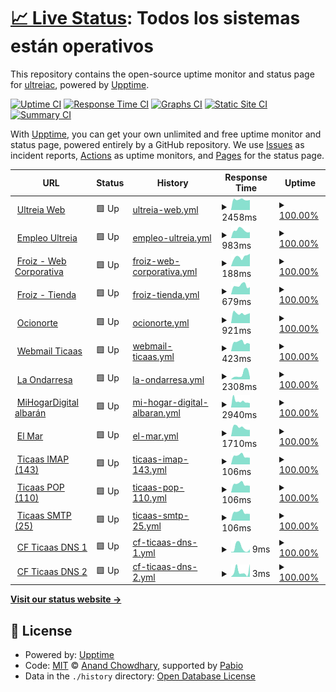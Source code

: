 # [📈 Live Status](https://ultreiac.github.io/monitor): <!--live status--> **Todos los sistemas están operativos**

This repository contains the open-source uptime monitor and status page for [ultreiac](https://ultreiac.github.io/monitor), powered by [Upptime](https://github.com/upptime/upptime).

[![Uptime CI](https://github.com/ultreiac/monitor/workflows/Uptime%20CI/badge.svg)](https://github.com/ultreiac/monitor/actions?query=workflow%3A%22Uptime+CI%22)
[![Response Time CI](https://github.com/ultreiac/monitor/workflows/Response%20Time%20CI/badge.svg)](https://github.com/ultreiac/monitor/actions?query=workflow%3A%22Response+Time+CI%22)
[![Graphs CI](https://github.com/ultreiac/monitor/workflows/Graphs%20CI/badge.svg)](https://github.com/ultreiac/monitor/actions?query=workflow%3A%22Graphs+CI%22)
[![Static Site CI](https://github.com/ultreiac/monitor/workflows/Static%20Site%20CI/badge.svg)](https://github.com/ultreiac/monitor/actions?query=workflow%3A%22Static+Site+CI%22)
[![Summary CI](https://github.com/ultreiac/monitor/workflows/Summary%20CI/badge.svg)](https://github.com/ultreiac/monitor/actions?query=workflow%3A%22Summary+CI%22)

With [Upptime](https://upptime.js.org), you can get your own unlimited and free uptime monitor and status page, powered entirely by a GitHub repository. We use [Issues](https://github.com/ultreiac/monitor/issues) as incident reports, [Actions](https://github.com/ultreiac/monitor/actions) as uptime monitors, and [Pages](https://ultreiac.github.io/monitor) for the status page.

<!--start: status pages-->
<!-- This summary is generated by Upptime (https://github.com/upptime/upptime) -->
<!-- Do not edit this manually, your changes will be overwritten -->
<!-- prettier-ignore -->
| URL | Status | History | Response Time | Uptime |
| --- | ------ | ------- | ------------- | ------ |
| <img alt="" src="https://icons.duckduckgo.com/ip3/ultreia.es.ico" height="13"> [Ultreia Web](https://ultreia.es) | 🟩 Up | [ultreia-web.yml](https://github.com/ultreiac/monitor/commits/HEAD/history/ultreia-web.yml) | <details><summary><img alt="Response time graph" src="./graphs/ultreia-web/response-time-week.png" height="20"> 2458ms</summary><br><a href="https://ultreiac.github.io/monitor/history/ultreia-web"><img alt="Response time 2915" src="https://img.shields.io/endpoint?url=https%3A%2F%2Fraw.githubusercontent.com%2Fultreiac%2Fmonitor%2FHEAD%2Fapi%2Fultreia-web%2Fresponse-time.json"></a><br><a href="https://ultreiac.github.io/monitor/history/ultreia-web"><img alt="24-hour response time 2365" src="https://img.shields.io/endpoint?url=https%3A%2F%2Fraw.githubusercontent.com%2Fultreiac%2Fmonitor%2FHEAD%2Fapi%2Fultreia-web%2Fresponse-time-day.json"></a><br><a href="https://ultreiac.github.io/monitor/history/ultreia-web"><img alt="7-day response time 2458" src="https://img.shields.io/endpoint?url=https%3A%2F%2Fraw.githubusercontent.com%2Fultreiac%2Fmonitor%2FHEAD%2Fapi%2Fultreia-web%2Fresponse-time-week.json"></a><br><a href="https://ultreiac.github.io/monitor/history/ultreia-web"><img alt="30-day response time 2503" src="https://img.shields.io/endpoint?url=https%3A%2F%2Fraw.githubusercontent.com%2Fultreiac%2Fmonitor%2FHEAD%2Fapi%2Fultreia-web%2Fresponse-time-month.json"></a><br><a href="https://ultreiac.github.io/monitor/history/ultreia-web"><img alt="1-year response time 2915" src="https://img.shields.io/endpoint?url=https%3A%2F%2Fraw.githubusercontent.com%2Fultreiac%2Fmonitor%2FHEAD%2Fapi%2Fultreia-web%2Fresponse-time-year.json"></a></details> | <details><summary><a href="https://ultreiac.github.io/monitor/history/ultreia-web">100.00%</a></summary><a href="https://ultreiac.github.io/monitor/history/ultreia-web"><img alt="All-time uptime 83.00%" src="https://img.shields.io/endpoint?url=https%3A%2F%2Fraw.githubusercontent.com%2Fultreiac%2Fmonitor%2FHEAD%2Fapi%2Fultreia-web%2Fuptime.json"></a><br><a href="https://ultreiac.github.io/monitor/history/ultreia-web"><img alt="24-hour uptime 100.00%" src="https://img.shields.io/endpoint?url=https%3A%2F%2Fraw.githubusercontent.com%2Fultreiac%2Fmonitor%2FHEAD%2Fapi%2Fultreia-web%2Fuptime-day.json"></a><br><a href="https://ultreiac.github.io/monitor/history/ultreia-web"><img alt="7-day uptime 100.00%" src="https://img.shields.io/endpoint?url=https%3A%2F%2Fraw.githubusercontent.com%2Fultreiac%2Fmonitor%2FHEAD%2Fapi%2Fultreia-web%2Fuptime-week.json"></a><br><a href="https://ultreiac.github.io/monitor/history/ultreia-web"><img alt="30-day uptime 100.00%" src="https://img.shields.io/endpoint?url=https%3A%2F%2Fraw.githubusercontent.com%2Fultreiac%2Fmonitor%2FHEAD%2Fapi%2Fultreia-web%2Fuptime-month.json"></a><br><a href="https://ultreiac.github.io/monitor/history/ultreia-web"><img alt="1-year uptime 83.00%" src="https://img.shields.io/endpoint?url=https%3A%2F%2Fraw.githubusercontent.com%2Fultreiac%2Fmonitor%2FHEAD%2Fapi%2Fultreia-web%2Fuptime-year.json"></a></details>
| <img alt="" src="https://icons.duckduckgo.com/ip3/empleo.ultreia.es.ico" height="13"> [Empleo Ultreia](https://empleo.ultreia.es/) | 🟩 Up | [empleo-ultreia.yml](https://github.com/ultreiac/monitor/commits/HEAD/history/empleo-ultreia.yml) | <details><summary><img alt="Response time graph" src="./graphs/empleo-ultreia/response-time-week.png" height="20"> 983ms</summary><br><a href="https://ultreiac.github.io/monitor/history/empleo-ultreia"><img alt="Response time 1067" src="https://img.shields.io/endpoint?url=https%3A%2F%2Fraw.githubusercontent.com%2Fultreiac%2Fmonitor%2FHEAD%2Fapi%2Fempleo-ultreia%2Fresponse-time.json"></a><br><a href="https://ultreiac.github.io/monitor/history/empleo-ultreia"><img alt="24-hour response time 740" src="https://img.shields.io/endpoint?url=https%3A%2F%2Fraw.githubusercontent.com%2Fultreiac%2Fmonitor%2FHEAD%2Fapi%2Fempleo-ultreia%2Fresponse-time-day.json"></a><br><a href="https://ultreiac.github.io/monitor/history/empleo-ultreia"><img alt="7-day response time 983" src="https://img.shields.io/endpoint?url=https%3A%2F%2Fraw.githubusercontent.com%2Fultreiac%2Fmonitor%2FHEAD%2Fapi%2Fempleo-ultreia%2Fresponse-time-week.json"></a><br><a href="https://ultreiac.github.io/monitor/history/empleo-ultreia"><img alt="30-day response time 1136" src="https://img.shields.io/endpoint?url=https%3A%2F%2Fraw.githubusercontent.com%2Fultreiac%2Fmonitor%2FHEAD%2Fapi%2Fempleo-ultreia%2Fresponse-time-month.json"></a><br><a href="https://ultreiac.github.io/monitor/history/empleo-ultreia"><img alt="1-year response time 1067" src="https://img.shields.io/endpoint?url=https%3A%2F%2Fraw.githubusercontent.com%2Fultreiac%2Fmonitor%2FHEAD%2Fapi%2Fempleo-ultreia%2Fresponse-time-year.json"></a></details> | <details><summary><a href="https://ultreiac.github.io/monitor/history/empleo-ultreia">100.00%</a></summary><a href="https://ultreiac.github.io/monitor/history/empleo-ultreia"><img alt="All-time uptime 100.00%" src="https://img.shields.io/endpoint?url=https%3A%2F%2Fraw.githubusercontent.com%2Fultreiac%2Fmonitor%2FHEAD%2Fapi%2Fempleo-ultreia%2Fuptime.json"></a><br><a href="https://ultreiac.github.io/monitor/history/empleo-ultreia"><img alt="24-hour uptime 100.00%" src="https://img.shields.io/endpoint?url=https%3A%2F%2Fraw.githubusercontent.com%2Fultreiac%2Fmonitor%2FHEAD%2Fapi%2Fempleo-ultreia%2Fuptime-day.json"></a><br><a href="https://ultreiac.github.io/monitor/history/empleo-ultreia"><img alt="7-day uptime 100.00%" src="https://img.shields.io/endpoint?url=https%3A%2F%2Fraw.githubusercontent.com%2Fultreiac%2Fmonitor%2FHEAD%2Fapi%2Fempleo-ultreia%2Fuptime-week.json"></a><br><a href="https://ultreiac.github.io/monitor/history/empleo-ultreia"><img alt="30-day uptime 100.00%" src="https://img.shields.io/endpoint?url=https%3A%2F%2Fraw.githubusercontent.com%2Fultreiac%2Fmonitor%2FHEAD%2Fapi%2Fempleo-ultreia%2Fuptime-month.json"></a><br><a href="https://ultreiac.github.io/monitor/history/empleo-ultreia"><img alt="1-year uptime 100.00%" src="https://img.shields.io/endpoint?url=https%3A%2F%2Fraw.githubusercontent.com%2Fultreiac%2Fmonitor%2FHEAD%2Fapi%2Fempleo-ultreia%2Fuptime-year.json"></a></details>
| <img alt="" src="https://icons.duckduckgo.com/ip3/froiz.es.ico" height="13"> [Froiz - Web Corporativa](https://froiz.es) | 🟩 Up | [froiz-web-corporativa.yml](https://github.com/ultreiac/monitor/commits/HEAD/history/froiz-web-corporativa.yml) | <details><summary><img alt="Response time graph" src="./graphs/froiz-web-corporativa/response-time-week.png" height="20"> 188ms</summary><br><a href="https://ultreiac.github.io/monitor/history/froiz-web-corporativa"><img alt="Response time 239" src="https://img.shields.io/endpoint?url=https%3A%2F%2Fraw.githubusercontent.com%2Fultreiac%2Fmonitor%2FHEAD%2Fapi%2Ffroiz-web-corporativa%2Fresponse-time.json"></a><br><a href="https://ultreiac.github.io/monitor/history/froiz-web-corporativa"><img alt="24-hour response time 247" src="https://img.shields.io/endpoint?url=https%3A%2F%2Fraw.githubusercontent.com%2Fultreiac%2Fmonitor%2FHEAD%2Fapi%2Ffroiz-web-corporativa%2Fresponse-time-day.json"></a><br><a href="https://ultreiac.github.io/monitor/history/froiz-web-corporativa"><img alt="7-day response time 188" src="https://img.shields.io/endpoint?url=https%3A%2F%2Fraw.githubusercontent.com%2Fultreiac%2Fmonitor%2FHEAD%2Fapi%2Ffroiz-web-corporativa%2Fresponse-time-week.json"></a><br><a href="https://ultreiac.github.io/monitor/history/froiz-web-corporativa"><img alt="30-day response time 323" src="https://img.shields.io/endpoint?url=https%3A%2F%2Fraw.githubusercontent.com%2Fultreiac%2Fmonitor%2FHEAD%2Fapi%2Ffroiz-web-corporativa%2Fresponse-time-month.json"></a><br><a href="https://ultreiac.github.io/monitor/history/froiz-web-corporativa"><img alt="1-year response time 239" src="https://img.shields.io/endpoint?url=https%3A%2F%2Fraw.githubusercontent.com%2Fultreiac%2Fmonitor%2FHEAD%2Fapi%2Ffroiz-web-corporativa%2Fresponse-time-year.json"></a></details> | <details><summary><a href="https://ultreiac.github.io/monitor/history/froiz-web-corporativa">100.00%</a></summary><a href="https://ultreiac.github.io/monitor/history/froiz-web-corporativa"><img alt="All-time uptime 99.99%" src="https://img.shields.io/endpoint?url=https%3A%2F%2Fraw.githubusercontent.com%2Fultreiac%2Fmonitor%2FHEAD%2Fapi%2Ffroiz-web-corporativa%2Fuptime.json"></a><br><a href="https://ultreiac.github.io/monitor/history/froiz-web-corporativa"><img alt="24-hour uptime 100.00%" src="https://img.shields.io/endpoint?url=https%3A%2F%2Fraw.githubusercontent.com%2Fultreiac%2Fmonitor%2FHEAD%2Fapi%2Ffroiz-web-corporativa%2Fuptime-day.json"></a><br><a href="https://ultreiac.github.io/monitor/history/froiz-web-corporativa"><img alt="7-day uptime 100.00%" src="https://img.shields.io/endpoint?url=https%3A%2F%2Fraw.githubusercontent.com%2Fultreiac%2Fmonitor%2FHEAD%2Fapi%2Ffroiz-web-corporativa%2Fuptime-week.json"></a><br><a href="https://ultreiac.github.io/monitor/history/froiz-web-corporativa"><img alt="30-day uptime 99.93%" src="https://img.shields.io/endpoint?url=https%3A%2F%2Fraw.githubusercontent.com%2Fultreiac%2Fmonitor%2FHEAD%2Fapi%2Ffroiz-web-corporativa%2Fuptime-month.json"></a><br><a href="https://ultreiac.github.io/monitor/history/froiz-web-corporativa"><img alt="1-year uptime 99.99%" src="https://img.shields.io/endpoint?url=https%3A%2F%2Fraw.githubusercontent.com%2Fultreiac%2Fmonitor%2FHEAD%2Fapi%2Ffroiz-web-corporativa%2Fuptime-year.json"></a></details>
| <img alt="" src="https://icons.duckduckgo.com/ip3/www.froiz.com.ico" height="13"> [Froiz - Tienda](https://www.froiz.com/shop/) | 🟩 Up | [froiz-tienda.yml](https://github.com/ultreiac/monitor/commits/HEAD/history/froiz-tienda.yml) | <details><summary><img alt="Response time graph" src="./graphs/froiz-tienda/response-time-week.png" height="20"> 679ms</summary><br><a href="https://ultreiac.github.io/monitor/history/froiz-tienda"><img alt="Response time 1068" src="https://img.shields.io/endpoint?url=https%3A%2F%2Fraw.githubusercontent.com%2Fultreiac%2Fmonitor%2FHEAD%2Fapi%2Ffroiz-tienda%2Fresponse-time.json"></a><br><a href="https://ultreiac.github.io/monitor/history/froiz-tienda"><img alt="24-hour response time 566" src="https://img.shields.io/endpoint?url=https%3A%2F%2Fraw.githubusercontent.com%2Fultreiac%2Fmonitor%2FHEAD%2Fapi%2Ffroiz-tienda%2Fresponse-time-day.json"></a><br><a href="https://ultreiac.github.io/monitor/history/froiz-tienda"><img alt="7-day response time 679" src="https://img.shields.io/endpoint?url=https%3A%2F%2Fraw.githubusercontent.com%2Fultreiac%2Fmonitor%2FHEAD%2Fapi%2Ffroiz-tienda%2Fresponse-time-week.json"></a><br><a href="https://ultreiac.github.io/monitor/history/froiz-tienda"><img alt="30-day response time 728" src="https://img.shields.io/endpoint?url=https%3A%2F%2Fraw.githubusercontent.com%2Fultreiac%2Fmonitor%2FHEAD%2Fapi%2Ffroiz-tienda%2Fresponse-time-month.json"></a><br><a href="https://ultreiac.github.io/monitor/history/froiz-tienda"><img alt="1-year response time 1068" src="https://img.shields.io/endpoint?url=https%3A%2F%2Fraw.githubusercontent.com%2Fultreiac%2Fmonitor%2FHEAD%2Fapi%2Ffroiz-tienda%2Fresponse-time-year.json"></a></details> | <details><summary><a href="https://ultreiac.github.io/monitor/history/froiz-tienda">100.00%</a></summary><a href="https://ultreiac.github.io/monitor/history/froiz-tienda"><img alt="All-time uptime 100.00%" src="https://img.shields.io/endpoint?url=https%3A%2F%2Fraw.githubusercontent.com%2Fultreiac%2Fmonitor%2FHEAD%2Fapi%2Ffroiz-tienda%2Fuptime.json"></a><br><a href="https://ultreiac.github.io/monitor/history/froiz-tienda"><img alt="24-hour uptime 100.00%" src="https://img.shields.io/endpoint?url=https%3A%2F%2Fraw.githubusercontent.com%2Fultreiac%2Fmonitor%2FHEAD%2Fapi%2Ffroiz-tienda%2Fuptime-day.json"></a><br><a href="https://ultreiac.github.io/monitor/history/froiz-tienda"><img alt="7-day uptime 100.00%" src="https://img.shields.io/endpoint?url=https%3A%2F%2Fraw.githubusercontent.com%2Fultreiac%2Fmonitor%2FHEAD%2Fapi%2Ffroiz-tienda%2Fuptime-week.json"></a><br><a href="https://ultreiac.github.io/monitor/history/froiz-tienda"><img alt="30-day uptime 100.00%" src="https://img.shields.io/endpoint?url=https%3A%2F%2Fraw.githubusercontent.com%2Fultreiac%2Fmonitor%2FHEAD%2Fapi%2Ffroiz-tienda%2Fuptime-month.json"></a><br><a href="https://ultreiac.github.io/monitor/history/froiz-tienda"><img alt="1-year uptime 100.00%" src="https://img.shields.io/endpoint?url=https%3A%2F%2Fraw.githubusercontent.com%2Fultreiac%2Fmonitor%2FHEAD%2Fapi%2Ffroiz-tienda%2Fuptime-year.json"></a></details>
| <img alt="" src="https://icons.duckduckgo.com/ip3/salapelicano.ocionorte.com.ico" height="13"> [Ocionorte](https://salapelicano.ocionorte.com/) | 🟩 Up | [ocionorte.yml](https://github.com/ultreiac/monitor/commits/HEAD/history/ocionorte.yml) | <details><summary><img alt="Response time graph" src="./graphs/ocionorte/response-time-week.png" height="20"> 921ms</summary><br><a href="https://ultreiac.github.io/monitor/history/ocionorte"><img alt="Response time 1365" src="https://img.shields.io/endpoint?url=https%3A%2F%2Fraw.githubusercontent.com%2Fultreiac%2Fmonitor%2FHEAD%2Fapi%2Focionorte%2Fresponse-time.json"></a><br><a href="https://ultreiac.github.io/monitor/history/ocionorte"><img alt="24-hour response time 942" src="https://img.shields.io/endpoint?url=https%3A%2F%2Fraw.githubusercontent.com%2Fultreiac%2Fmonitor%2FHEAD%2Fapi%2Focionorte%2Fresponse-time-day.json"></a><br><a href="https://ultreiac.github.io/monitor/history/ocionorte"><img alt="7-day response time 921" src="https://img.shields.io/endpoint?url=https%3A%2F%2Fraw.githubusercontent.com%2Fultreiac%2Fmonitor%2FHEAD%2Fapi%2Focionorte%2Fresponse-time-week.json"></a><br><a href="https://ultreiac.github.io/monitor/history/ocionorte"><img alt="30-day response time 1075" src="https://img.shields.io/endpoint?url=https%3A%2F%2Fraw.githubusercontent.com%2Fultreiac%2Fmonitor%2FHEAD%2Fapi%2Focionorte%2Fresponse-time-month.json"></a><br><a href="https://ultreiac.github.io/monitor/history/ocionorte"><img alt="1-year response time 1365" src="https://img.shields.io/endpoint?url=https%3A%2F%2Fraw.githubusercontent.com%2Fultreiac%2Fmonitor%2FHEAD%2Fapi%2Focionorte%2Fresponse-time-year.json"></a></details> | <details><summary><a href="https://ultreiac.github.io/monitor/history/ocionorte">100.00%</a></summary><a href="https://ultreiac.github.io/monitor/history/ocionorte"><img alt="All-time uptime 98.42%" src="https://img.shields.io/endpoint?url=https%3A%2F%2Fraw.githubusercontent.com%2Fultreiac%2Fmonitor%2FHEAD%2Fapi%2Focionorte%2Fuptime.json"></a><br><a href="https://ultreiac.github.io/monitor/history/ocionorte"><img alt="24-hour uptime 100.00%" src="https://img.shields.io/endpoint?url=https%3A%2F%2Fraw.githubusercontent.com%2Fultreiac%2Fmonitor%2FHEAD%2Fapi%2Focionorte%2Fuptime-day.json"></a><br><a href="https://ultreiac.github.io/monitor/history/ocionorte"><img alt="7-day uptime 100.00%" src="https://img.shields.io/endpoint?url=https%3A%2F%2Fraw.githubusercontent.com%2Fultreiac%2Fmonitor%2FHEAD%2Fapi%2Focionorte%2Fuptime-week.json"></a><br><a href="https://ultreiac.github.io/monitor/history/ocionorte"><img alt="30-day uptime 89.69%" src="https://img.shields.io/endpoint?url=https%3A%2F%2Fraw.githubusercontent.com%2Fultreiac%2Fmonitor%2FHEAD%2Fapi%2Focionorte%2Fuptime-month.json"></a><br><a href="https://ultreiac.github.io/monitor/history/ocionorte"><img alt="1-year uptime 98.42%" src="https://img.shields.io/endpoint?url=https%3A%2F%2Fraw.githubusercontent.com%2Fultreiac%2Fmonitor%2FHEAD%2Fapi%2Focionorte%2Fuptime-year.json"></a></details>
| <img alt="" src="https://icons.duckduckgo.com/ip3/webmail.ticaas.net.ico" height="13"> [Webmail Ticaas](https://webmail.ticaas.net) | 🟩 Up | [webmail-ticaas.yml](https://github.com/ultreiac/monitor/commits/HEAD/history/webmail-ticaas.yml) | <details><summary><img alt="Response time graph" src="./graphs/webmail-ticaas/response-time-week.png" height="20"> 423ms</summary><br><a href="https://ultreiac.github.io/monitor/history/webmail-ticaas"><img alt="Response time 487" src="https://img.shields.io/endpoint?url=https%3A%2F%2Fraw.githubusercontent.com%2Fultreiac%2Fmonitor%2FHEAD%2Fapi%2Fwebmail-ticaas%2Fresponse-time.json"></a><br><a href="https://ultreiac.github.io/monitor/history/webmail-ticaas"><img alt="24-hour response time 344" src="https://img.shields.io/endpoint?url=https%3A%2F%2Fraw.githubusercontent.com%2Fultreiac%2Fmonitor%2FHEAD%2Fapi%2Fwebmail-ticaas%2Fresponse-time-day.json"></a><br><a href="https://ultreiac.github.io/monitor/history/webmail-ticaas"><img alt="7-day response time 423" src="https://img.shields.io/endpoint?url=https%3A%2F%2Fraw.githubusercontent.com%2Fultreiac%2Fmonitor%2FHEAD%2Fapi%2Fwebmail-ticaas%2Fresponse-time-week.json"></a><br><a href="https://ultreiac.github.io/monitor/history/webmail-ticaas"><img alt="30-day response time 410" src="https://img.shields.io/endpoint?url=https%3A%2F%2Fraw.githubusercontent.com%2Fultreiac%2Fmonitor%2FHEAD%2Fapi%2Fwebmail-ticaas%2Fresponse-time-month.json"></a><br><a href="https://ultreiac.github.io/monitor/history/webmail-ticaas"><img alt="1-year response time 487" src="https://img.shields.io/endpoint?url=https%3A%2F%2Fraw.githubusercontent.com%2Fultreiac%2Fmonitor%2FHEAD%2Fapi%2Fwebmail-ticaas%2Fresponse-time-year.json"></a></details> | <details><summary><a href="https://ultreiac.github.io/monitor/history/webmail-ticaas">100.00%</a></summary><a href="https://ultreiac.github.io/monitor/history/webmail-ticaas"><img alt="All-time uptime 100.00%" src="https://img.shields.io/endpoint?url=https%3A%2F%2Fraw.githubusercontent.com%2Fultreiac%2Fmonitor%2FHEAD%2Fapi%2Fwebmail-ticaas%2Fuptime.json"></a><br><a href="https://ultreiac.github.io/monitor/history/webmail-ticaas"><img alt="24-hour uptime 100.00%" src="https://img.shields.io/endpoint?url=https%3A%2F%2Fraw.githubusercontent.com%2Fultreiac%2Fmonitor%2FHEAD%2Fapi%2Fwebmail-ticaas%2Fuptime-day.json"></a><br><a href="https://ultreiac.github.io/monitor/history/webmail-ticaas"><img alt="7-day uptime 100.00%" src="https://img.shields.io/endpoint?url=https%3A%2F%2Fraw.githubusercontent.com%2Fultreiac%2Fmonitor%2FHEAD%2Fapi%2Fwebmail-ticaas%2Fuptime-week.json"></a><br><a href="https://ultreiac.github.io/monitor/history/webmail-ticaas"><img alt="30-day uptime 100.00%" src="https://img.shields.io/endpoint?url=https%3A%2F%2Fraw.githubusercontent.com%2Fultreiac%2Fmonitor%2FHEAD%2Fapi%2Fwebmail-ticaas%2Fuptime-month.json"></a><br><a href="https://ultreiac.github.io/monitor/history/webmail-ticaas"><img alt="1-year uptime 100.00%" src="https://img.shields.io/endpoint?url=https%3A%2F%2Fraw.githubusercontent.com%2Fultreiac%2Fmonitor%2FHEAD%2Fapi%2Fwebmail-ticaas%2Fuptime-year.json"></a></details>
| <img alt="" src="https://icons.duckduckgo.com/ip3/www.laondarresa.eus.ico" height="13"> [La Ondarresa](https://www.laondarresa.eus) | 🟩 Up | [la-ondarresa.yml](https://github.com/ultreiac/monitor/commits/HEAD/history/la-ondarresa.yml) | <details><summary><img alt="Response time graph" src="./graphs/la-ondarresa/response-time-week.png" height="20"> 2308ms</summary><br><a href="https://ultreiac.github.io/monitor/history/la-ondarresa"><img alt="Response time 3911" src="https://img.shields.io/endpoint?url=https%3A%2F%2Fraw.githubusercontent.com%2Fultreiac%2Fmonitor%2FHEAD%2Fapi%2Fla-ondarresa%2Fresponse-time.json"></a><br><a href="https://ultreiac.github.io/monitor/history/la-ondarresa"><img alt="24-hour response time 1008" src="https://img.shields.io/endpoint?url=https%3A%2F%2Fraw.githubusercontent.com%2Fultreiac%2Fmonitor%2FHEAD%2Fapi%2Fla-ondarresa%2Fresponse-time-day.json"></a><br><a href="https://ultreiac.github.io/monitor/history/la-ondarresa"><img alt="7-day response time 2308" src="https://img.shields.io/endpoint?url=https%3A%2F%2Fraw.githubusercontent.com%2Fultreiac%2Fmonitor%2FHEAD%2Fapi%2Fla-ondarresa%2Fresponse-time-week.json"></a><br><a href="https://ultreiac.github.io/monitor/history/la-ondarresa"><img alt="30-day response time 3305" src="https://img.shields.io/endpoint?url=https%3A%2F%2Fraw.githubusercontent.com%2Fultreiac%2Fmonitor%2FHEAD%2Fapi%2Fla-ondarresa%2Fresponse-time-month.json"></a><br><a href="https://ultreiac.github.io/monitor/history/la-ondarresa"><img alt="1-year response time 3911" src="https://img.shields.io/endpoint?url=https%3A%2F%2Fraw.githubusercontent.com%2Fultreiac%2Fmonitor%2FHEAD%2Fapi%2Fla-ondarresa%2Fresponse-time-year.json"></a></details> | <details><summary><a href="https://ultreiac.github.io/monitor/history/la-ondarresa">100.00%</a></summary><a href="https://ultreiac.github.io/monitor/history/la-ondarresa"><img alt="All-time uptime 99.99%" src="https://img.shields.io/endpoint?url=https%3A%2F%2Fraw.githubusercontent.com%2Fultreiac%2Fmonitor%2FHEAD%2Fapi%2Fla-ondarresa%2Fuptime.json"></a><br><a href="https://ultreiac.github.io/monitor/history/la-ondarresa"><img alt="24-hour uptime 100.00%" src="https://img.shields.io/endpoint?url=https%3A%2F%2Fraw.githubusercontent.com%2Fultreiac%2Fmonitor%2FHEAD%2Fapi%2Fla-ondarresa%2Fuptime-day.json"></a><br><a href="https://ultreiac.github.io/monitor/history/la-ondarresa"><img alt="7-day uptime 100.00%" src="https://img.shields.io/endpoint?url=https%3A%2F%2Fraw.githubusercontent.com%2Fultreiac%2Fmonitor%2FHEAD%2Fapi%2Fla-ondarresa%2Fuptime-week.json"></a><br><a href="https://ultreiac.github.io/monitor/history/la-ondarresa"><img alt="30-day uptime 100.00%" src="https://img.shields.io/endpoint?url=https%3A%2F%2Fraw.githubusercontent.com%2Fultreiac%2Fmonitor%2FHEAD%2Fapi%2Fla-ondarresa%2Fuptime-month.json"></a><br><a href="https://ultreiac.github.io/monitor/history/la-ondarresa"><img alt="1-year uptime 99.99%" src="https://img.shields.io/endpoint?url=https%3A%2F%2Fraw.githubusercontent.com%2Fultreiac%2Fmonitor%2FHEAD%2Fapi%2Fla-ondarresa%2Fuptime-year.json"></a></details>
| <img alt="" src="https://icons.duckduckgo.com/ip3/www.mihogardigital.es.ico" height="13"> [MiHogarDigital albarán](https://www.mihogardigital.es) | 🟩 Up | [mi-hogar-digital-albaran.yml](https://github.com/ultreiac/monitor/commits/HEAD/history/mi-hogar-digital-albaran.yml) | <details><summary><img alt="Response time graph" src="./graphs/mi-hogar-digital-albaran/response-time-week.png" height="20"> 2940ms</summary><br><a href="https://ultreiac.github.io/monitor/history/mi-hogar-digital-albaran"><img alt="Response time 2667" src="https://img.shields.io/endpoint?url=https%3A%2F%2Fraw.githubusercontent.com%2Fultreiac%2Fmonitor%2FHEAD%2Fapi%2Fmi-hogar-digital-albaran%2Fresponse-time.json"></a><br><a href="https://ultreiac.github.io/monitor/history/mi-hogar-digital-albaran"><img alt="24-hour response time 2033" src="https://img.shields.io/endpoint?url=https%3A%2F%2Fraw.githubusercontent.com%2Fultreiac%2Fmonitor%2FHEAD%2Fapi%2Fmi-hogar-digital-albaran%2Fresponse-time-day.json"></a><br><a href="https://ultreiac.github.io/monitor/history/mi-hogar-digital-albaran"><img alt="7-day response time 2940" src="https://img.shields.io/endpoint?url=https%3A%2F%2Fraw.githubusercontent.com%2Fultreiac%2Fmonitor%2FHEAD%2Fapi%2Fmi-hogar-digital-albaran%2Fresponse-time-week.json"></a><br><a href="https://ultreiac.github.io/monitor/history/mi-hogar-digital-albaran"><img alt="30-day response time 2657" src="https://img.shields.io/endpoint?url=https%3A%2F%2Fraw.githubusercontent.com%2Fultreiac%2Fmonitor%2FHEAD%2Fapi%2Fmi-hogar-digital-albaran%2Fresponse-time-month.json"></a><br><a href="https://ultreiac.github.io/monitor/history/mi-hogar-digital-albaran"><img alt="1-year response time 2667" src="https://img.shields.io/endpoint?url=https%3A%2F%2Fraw.githubusercontent.com%2Fultreiac%2Fmonitor%2FHEAD%2Fapi%2Fmi-hogar-digital-albaran%2Fresponse-time-year.json"></a></details> | <details><summary><a href="https://ultreiac.github.io/monitor/history/mi-hogar-digital-albaran">100.00%</a></summary><a href="https://ultreiac.github.io/monitor/history/mi-hogar-digital-albaran"><img alt="All-time uptime 99.50%" src="https://img.shields.io/endpoint?url=https%3A%2F%2Fraw.githubusercontent.com%2Fultreiac%2Fmonitor%2FHEAD%2Fapi%2Fmi-hogar-digital-albaran%2Fuptime.json"></a><br><a href="https://ultreiac.github.io/monitor/history/mi-hogar-digital-albaran"><img alt="24-hour uptime 100.00%" src="https://img.shields.io/endpoint?url=https%3A%2F%2Fraw.githubusercontent.com%2Fultreiac%2Fmonitor%2FHEAD%2Fapi%2Fmi-hogar-digital-albaran%2Fuptime-day.json"></a><br><a href="https://ultreiac.github.io/monitor/history/mi-hogar-digital-albaran"><img alt="7-day uptime 100.00%" src="https://img.shields.io/endpoint?url=https%3A%2F%2Fraw.githubusercontent.com%2Fultreiac%2Fmonitor%2FHEAD%2Fapi%2Fmi-hogar-digital-albaran%2Fuptime-week.json"></a><br><a href="https://ultreiac.github.io/monitor/history/mi-hogar-digital-albaran"><img alt="30-day uptime 99.81%" src="https://img.shields.io/endpoint?url=https%3A%2F%2Fraw.githubusercontent.com%2Fultreiac%2Fmonitor%2FHEAD%2Fapi%2Fmi-hogar-digital-albaran%2Fuptime-month.json"></a><br><a href="https://ultreiac.github.io/monitor/history/mi-hogar-digital-albaran"><img alt="1-year uptime 99.50%" src="https://img.shields.io/endpoint?url=https%3A%2F%2Fraw.githubusercontent.com%2Fultreiac%2Fmonitor%2FHEAD%2Fapi%2Fmi-hogar-digital-albaran%2Fuptime-year.json"></a></details>
| <img alt="" src="https://icons.duckduckgo.com/ip3/elmar.es.ico" height="13"> [El Mar](https://elmar.es) | 🟩 Up | [el-mar.yml](https://github.com/ultreiac/monitor/commits/HEAD/history/el-mar.yml) | <details><summary><img alt="Response time graph" src="./graphs/el-mar/response-time-week.png" height="20"> 1710ms</summary><br><a href="https://ultreiac.github.io/monitor/history/el-mar"><img alt="Response time 1926" src="https://img.shields.io/endpoint?url=https%3A%2F%2Fraw.githubusercontent.com%2Fultreiac%2Fmonitor%2FHEAD%2Fapi%2Fel-mar%2Fresponse-time.json"></a><br><a href="https://ultreiac.github.io/monitor/history/el-mar"><img alt="24-hour response time 1251" src="https://img.shields.io/endpoint?url=https%3A%2F%2Fraw.githubusercontent.com%2Fultreiac%2Fmonitor%2FHEAD%2Fapi%2Fel-mar%2Fresponse-time-day.json"></a><br><a href="https://ultreiac.github.io/monitor/history/el-mar"><img alt="7-day response time 1710" src="https://img.shields.io/endpoint?url=https%3A%2F%2Fraw.githubusercontent.com%2Fultreiac%2Fmonitor%2FHEAD%2Fapi%2Fel-mar%2Fresponse-time-week.json"></a><br><a href="https://ultreiac.github.io/monitor/history/el-mar"><img alt="30-day response time 1706" src="https://img.shields.io/endpoint?url=https%3A%2F%2Fraw.githubusercontent.com%2Fultreiac%2Fmonitor%2FHEAD%2Fapi%2Fel-mar%2Fresponse-time-month.json"></a><br><a href="https://ultreiac.github.io/monitor/history/el-mar"><img alt="1-year response time 1926" src="https://img.shields.io/endpoint?url=https%3A%2F%2Fraw.githubusercontent.com%2Fultreiac%2Fmonitor%2FHEAD%2Fapi%2Fel-mar%2Fresponse-time-year.json"></a></details> | <details><summary><a href="https://ultreiac.github.io/monitor/history/el-mar">100.00%</a></summary><a href="https://ultreiac.github.io/monitor/history/el-mar"><img alt="All-time uptime 99.96%" src="https://img.shields.io/endpoint?url=https%3A%2F%2Fraw.githubusercontent.com%2Fultreiac%2Fmonitor%2FHEAD%2Fapi%2Fel-mar%2Fuptime.json"></a><br><a href="https://ultreiac.github.io/monitor/history/el-mar"><img alt="24-hour uptime 100.00%" src="https://img.shields.io/endpoint?url=https%3A%2F%2Fraw.githubusercontent.com%2Fultreiac%2Fmonitor%2FHEAD%2Fapi%2Fel-mar%2Fuptime-day.json"></a><br><a href="https://ultreiac.github.io/monitor/history/el-mar"><img alt="7-day uptime 100.00%" src="https://img.shields.io/endpoint?url=https%3A%2F%2Fraw.githubusercontent.com%2Fultreiac%2Fmonitor%2FHEAD%2Fapi%2Fel-mar%2Fuptime-week.json"></a><br><a href="https://ultreiac.github.io/monitor/history/el-mar"><img alt="30-day uptime 99.79%" src="https://img.shields.io/endpoint?url=https%3A%2F%2Fraw.githubusercontent.com%2Fultreiac%2Fmonitor%2FHEAD%2Fapi%2Fel-mar%2Fuptime-month.json"></a><br><a href="https://ultreiac.github.io/monitor/history/el-mar"><img alt="1-year uptime 99.96%" src="https://img.shields.io/endpoint?url=https%3A%2F%2Fraw.githubusercontent.com%2Fultreiac%2Fmonitor%2FHEAD%2Fapi%2Fel-mar%2Fuptime-year.json"></a></details>
| <img alt="" src="https://icons.duckduckgo.com/ip3/null.ico" height="13"> [Ticaas IMAP (143)](mail.ticaas.net) | 🟩 Up | [ticaas-imap-143.yml](https://github.com/ultreiac/monitor/commits/HEAD/history/ticaas-imap-143.yml) | <details><summary><img alt="Response time graph" src="./graphs/ticaas-imap-143/response-time-week.png" height="20"> 106ms</summary><br><a href="https://ultreiac.github.io/monitor/history/ticaas-imap-143"><img alt="Response time 125" src="https://img.shields.io/endpoint?url=https%3A%2F%2Fraw.githubusercontent.com%2Fultreiac%2Fmonitor%2FHEAD%2Fapi%2Fticaas-imap-143%2Fresponse-time.json"></a><br><a href="https://ultreiac.github.io/monitor/history/ticaas-imap-143"><img alt="24-hour response time 83" src="https://img.shields.io/endpoint?url=https%3A%2F%2Fraw.githubusercontent.com%2Fultreiac%2Fmonitor%2FHEAD%2Fapi%2Fticaas-imap-143%2Fresponse-time-day.json"></a><br><a href="https://ultreiac.github.io/monitor/history/ticaas-imap-143"><img alt="7-day response time 106" src="https://img.shields.io/endpoint?url=https%3A%2F%2Fraw.githubusercontent.com%2Fultreiac%2Fmonitor%2FHEAD%2Fapi%2Fticaas-imap-143%2Fresponse-time-week.json"></a><br><a href="https://ultreiac.github.io/monitor/history/ticaas-imap-143"><img alt="30-day response time 98" src="https://img.shields.io/endpoint?url=https%3A%2F%2Fraw.githubusercontent.com%2Fultreiac%2Fmonitor%2FHEAD%2Fapi%2Fticaas-imap-143%2Fresponse-time-month.json"></a><br><a href="https://ultreiac.github.io/monitor/history/ticaas-imap-143"><img alt="1-year response time 125" src="https://img.shields.io/endpoint?url=https%3A%2F%2Fraw.githubusercontent.com%2Fultreiac%2Fmonitor%2FHEAD%2Fapi%2Fticaas-imap-143%2Fresponse-time-year.json"></a></details> | <details><summary><a href="https://ultreiac.github.io/monitor/history/ticaas-imap-143">100.00%</a></summary><a href="https://ultreiac.github.io/monitor/history/ticaas-imap-143"><img alt="All-time uptime 100.00%" src="https://img.shields.io/endpoint?url=https%3A%2F%2Fraw.githubusercontent.com%2Fultreiac%2Fmonitor%2FHEAD%2Fapi%2Fticaas-imap-143%2Fuptime.json"></a><br><a href="https://ultreiac.github.io/monitor/history/ticaas-imap-143"><img alt="24-hour uptime 100.00%" src="https://img.shields.io/endpoint?url=https%3A%2F%2Fraw.githubusercontent.com%2Fultreiac%2Fmonitor%2FHEAD%2Fapi%2Fticaas-imap-143%2Fuptime-day.json"></a><br><a href="https://ultreiac.github.io/monitor/history/ticaas-imap-143"><img alt="7-day uptime 100.00%" src="https://img.shields.io/endpoint?url=https%3A%2F%2Fraw.githubusercontent.com%2Fultreiac%2Fmonitor%2FHEAD%2Fapi%2Fticaas-imap-143%2Fuptime-week.json"></a><br><a href="https://ultreiac.github.io/monitor/history/ticaas-imap-143"><img alt="30-day uptime 100.00%" src="https://img.shields.io/endpoint?url=https%3A%2F%2Fraw.githubusercontent.com%2Fultreiac%2Fmonitor%2FHEAD%2Fapi%2Fticaas-imap-143%2Fuptime-month.json"></a><br><a href="https://ultreiac.github.io/monitor/history/ticaas-imap-143"><img alt="1-year uptime 100.00%" src="https://img.shields.io/endpoint?url=https%3A%2F%2Fraw.githubusercontent.com%2Fultreiac%2Fmonitor%2FHEAD%2Fapi%2Fticaas-imap-143%2Fuptime-year.json"></a></details>
| <img alt="" src="https://icons.duckduckgo.com/ip3/null.ico" height="13"> [Ticaas POP (110)](mail.ticaas.net) | 🟩 Up | [ticaas-pop-110.yml](https://github.com/ultreiac/monitor/commits/HEAD/history/ticaas-pop-110.yml) | <details><summary><img alt="Response time graph" src="./graphs/ticaas-pop-110/response-time-week.png" height="20"> 106ms</summary><br><a href="https://ultreiac.github.io/monitor/history/ticaas-pop-110"><img alt="Response time 124" src="https://img.shields.io/endpoint?url=https%3A%2F%2Fraw.githubusercontent.com%2Fultreiac%2Fmonitor%2FHEAD%2Fapi%2Fticaas-pop-110%2Fresponse-time.json"></a><br><a href="https://ultreiac.github.io/monitor/history/ticaas-pop-110"><img alt="24-hour response time 83" src="https://img.shields.io/endpoint?url=https%3A%2F%2Fraw.githubusercontent.com%2Fultreiac%2Fmonitor%2FHEAD%2Fapi%2Fticaas-pop-110%2Fresponse-time-day.json"></a><br><a href="https://ultreiac.github.io/monitor/history/ticaas-pop-110"><img alt="7-day response time 106" src="https://img.shields.io/endpoint?url=https%3A%2F%2Fraw.githubusercontent.com%2Fultreiac%2Fmonitor%2FHEAD%2Fapi%2Fticaas-pop-110%2Fresponse-time-week.json"></a><br><a href="https://ultreiac.github.io/monitor/history/ticaas-pop-110"><img alt="30-day response time 98" src="https://img.shields.io/endpoint?url=https%3A%2F%2Fraw.githubusercontent.com%2Fultreiac%2Fmonitor%2FHEAD%2Fapi%2Fticaas-pop-110%2Fresponse-time-month.json"></a><br><a href="https://ultreiac.github.io/monitor/history/ticaas-pop-110"><img alt="1-year response time 124" src="https://img.shields.io/endpoint?url=https%3A%2F%2Fraw.githubusercontent.com%2Fultreiac%2Fmonitor%2FHEAD%2Fapi%2Fticaas-pop-110%2Fresponse-time-year.json"></a></details> | <details><summary><a href="https://ultreiac.github.io/monitor/history/ticaas-pop-110">100.00%</a></summary><a href="https://ultreiac.github.io/monitor/history/ticaas-pop-110"><img alt="All-time uptime 100.00%" src="https://img.shields.io/endpoint?url=https%3A%2F%2Fraw.githubusercontent.com%2Fultreiac%2Fmonitor%2FHEAD%2Fapi%2Fticaas-pop-110%2Fuptime.json"></a><br><a href="https://ultreiac.github.io/monitor/history/ticaas-pop-110"><img alt="24-hour uptime 100.00%" src="https://img.shields.io/endpoint?url=https%3A%2F%2Fraw.githubusercontent.com%2Fultreiac%2Fmonitor%2FHEAD%2Fapi%2Fticaas-pop-110%2Fuptime-day.json"></a><br><a href="https://ultreiac.github.io/monitor/history/ticaas-pop-110"><img alt="7-day uptime 100.00%" src="https://img.shields.io/endpoint?url=https%3A%2F%2Fraw.githubusercontent.com%2Fultreiac%2Fmonitor%2FHEAD%2Fapi%2Fticaas-pop-110%2Fuptime-week.json"></a><br><a href="https://ultreiac.github.io/monitor/history/ticaas-pop-110"><img alt="30-day uptime 100.00%" src="https://img.shields.io/endpoint?url=https%3A%2F%2Fraw.githubusercontent.com%2Fultreiac%2Fmonitor%2FHEAD%2Fapi%2Fticaas-pop-110%2Fuptime-month.json"></a><br><a href="https://ultreiac.github.io/monitor/history/ticaas-pop-110"><img alt="1-year uptime 100.00%" src="https://img.shields.io/endpoint?url=https%3A%2F%2Fraw.githubusercontent.com%2Fultreiac%2Fmonitor%2FHEAD%2Fapi%2Fticaas-pop-110%2Fuptime-year.json"></a></details>
| <img alt="" src="https://icons.duckduckgo.com/ip3/null.ico" height="13"> [Ticaas SMTP (25)](smtp.ticaas.net) | 🟩 Up | [ticaas-smtp-25.yml](https://github.com/ultreiac/monitor/commits/HEAD/history/ticaas-smtp-25.yml) | <details><summary><img alt="Response time graph" src="./graphs/ticaas-smtp-25/response-time-week.png" height="20"> 106ms</summary><br><a href="https://ultreiac.github.io/monitor/history/ticaas-smtp-25"><img alt="Response time 123" src="https://img.shields.io/endpoint?url=https%3A%2F%2Fraw.githubusercontent.com%2Fultreiac%2Fmonitor%2FHEAD%2Fapi%2Fticaas-smtp-25%2Fresponse-time.json"></a><br><a href="https://ultreiac.github.io/monitor/history/ticaas-smtp-25"><img alt="24-hour response time 84" src="https://img.shields.io/endpoint?url=https%3A%2F%2Fraw.githubusercontent.com%2Fultreiac%2Fmonitor%2FHEAD%2Fapi%2Fticaas-smtp-25%2Fresponse-time-day.json"></a><br><a href="https://ultreiac.github.io/monitor/history/ticaas-smtp-25"><img alt="7-day response time 106" src="https://img.shields.io/endpoint?url=https%3A%2F%2Fraw.githubusercontent.com%2Fultreiac%2Fmonitor%2FHEAD%2Fapi%2Fticaas-smtp-25%2Fresponse-time-week.json"></a><br><a href="https://ultreiac.github.io/monitor/history/ticaas-smtp-25"><img alt="30-day response time 98" src="https://img.shields.io/endpoint?url=https%3A%2F%2Fraw.githubusercontent.com%2Fultreiac%2Fmonitor%2FHEAD%2Fapi%2Fticaas-smtp-25%2Fresponse-time-month.json"></a><br><a href="https://ultreiac.github.io/monitor/history/ticaas-smtp-25"><img alt="1-year response time 123" src="https://img.shields.io/endpoint?url=https%3A%2F%2Fraw.githubusercontent.com%2Fultreiac%2Fmonitor%2FHEAD%2Fapi%2Fticaas-smtp-25%2Fresponse-time-year.json"></a></details> | <details><summary><a href="https://ultreiac.github.io/monitor/history/ticaas-smtp-25">100.00%</a></summary><a href="https://ultreiac.github.io/monitor/history/ticaas-smtp-25"><img alt="All-time uptime 100.00%" src="https://img.shields.io/endpoint?url=https%3A%2F%2Fraw.githubusercontent.com%2Fultreiac%2Fmonitor%2FHEAD%2Fapi%2Fticaas-smtp-25%2Fuptime.json"></a><br><a href="https://ultreiac.github.io/monitor/history/ticaas-smtp-25"><img alt="24-hour uptime 100.00%" src="https://img.shields.io/endpoint?url=https%3A%2F%2Fraw.githubusercontent.com%2Fultreiac%2Fmonitor%2FHEAD%2Fapi%2Fticaas-smtp-25%2Fuptime-day.json"></a><br><a href="https://ultreiac.github.io/monitor/history/ticaas-smtp-25"><img alt="7-day uptime 100.00%" src="https://img.shields.io/endpoint?url=https%3A%2F%2Fraw.githubusercontent.com%2Fultreiac%2Fmonitor%2FHEAD%2Fapi%2Fticaas-smtp-25%2Fuptime-week.json"></a><br><a href="https://ultreiac.github.io/monitor/history/ticaas-smtp-25"><img alt="30-day uptime 100.00%" src="https://img.shields.io/endpoint?url=https%3A%2F%2Fraw.githubusercontent.com%2Fultreiac%2Fmonitor%2FHEAD%2Fapi%2Fticaas-smtp-25%2Fuptime-month.json"></a><br><a href="https://ultreiac.github.io/monitor/history/ticaas-smtp-25"><img alt="1-year uptime 100.00%" src="https://img.shields.io/endpoint?url=https%3A%2F%2Fraw.githubusercontent.com%2Fultreiac%2Fmonitor%2FHEAD%2Fapi%2Fticaas-smtp-25%2Fuptime-year.json"></a></details>
| <img alt="" src="https://icons.duckduckgo.com/ip3/null.ico" height="13"> [CF Ticaas DNS 1](kianchau.ns.cloudflare.com) | 🟩 Up | [cf-ticaas-dns-1.yml](https://github.com/ultreiac/monitor/commits/HEAD/history/cf-ticaas-dns-1.yml) | <details><summary><img alt="Response time graph" src="./graphs/cf-ticaas-dns-1/response-time-week.png" height="20"> 9ms</summary><br><a href="https://ultreiac.github.io/monitor/history/cf-ticaas-dns-1"><img alt="Response time 7" src="https://img.shields.io/endpoint?url=https%3A%2F%2Fraw.githubusercontent.com%2Fultreiac%2Fmonitor%2FHEAD%2Fapi%2Fcf-ticaas-dns-1%2Fresponse-time.json"></a><br><a href="https://ultreiac.github.io/monitor/history/cf-ticaas-dns-1"><img alt="24-hour response time 6" src="https://img.shields.io/endpoint?url=https%3A%2F%2Fraw.githubusercontent.com%2Fultreiac%2Fmonitor%2FHEAD%2Fapi%2Fcf-ticaas-dns-1%2Fresponse-time-day.json"></a><br><a href="https://ultreiac.github.io/monitor/history/cf-ticaas-dns-1"><img alt="7-day response time 9" src="https://img.shields.io/endpoint?url=https%3A%2F%2Fraw.githubusercontent.com%2Fultreiac%2Fmonitor%2FHEAD%2Fapi%2Fcf-ticaas-dns-1%2Fresponse-time-week.json"></a><br><a href="https://ultreiac.github.io/monitor/history/cf-ticaas-dns-1"><img alt="30-day response time 11" src="https://img.shields.io/endpoint?url=https%3A%2F%2Fraw.githubusercontent.com%2Fultreiac%2Fmonitor%2FHEAD%2Fapi%2Fcf-ticaas-dns-1%2Fresponse-time-month.json"></a><br><a href="https://ultreiac.github.io/monitor/history/cf-ticaas-dns-1"><img alt="1-year response time 7" src="https://img.shields.io/endpoint?url=https%3A%2F%2Fraw.githubusercontent.com%2Fultreiac%2Fmonitor%2FHEAD%2Fapi%2Fcf-ticaas-dns-1%2Fresponse-time-year.json"></a></details> | <details><summary><a href="https://ultreiac.github.io/monitor/history/cf-ticaas-dns-1">100.00%</a></summary><a href="https://ultreiac.github.io/monitor/history/cf-ticaas-dns-1"><img alt="All-time uptime 100.00%" src="https://img.shields.io/endpoint?url=https%3A%2F%2Fraw.githubusercontent.com%2Fultreiac%2Fmonitor%2FHEAD%2Fapi%2Fcf-ticaas-dns-1%2Fuptime.json"></a><br><a href="https://ultreiac.github.io/monitor/history/cf-ticaas-dns-1"><img alt="24-hour uptime 100.00%" src="https://img.shields.io/endpoint?url=https%3A%2F%2Fraw.githubusercontent.com%2Fultreiac%2Fmonitor%2FHEAD%2Fapi%2Fcf-ticaas-dns-1%2Fuptime-day.json"></a><br><a href="https://ultreiac.github.io/monitor/history/cf-ticaas-dns-1"><img alt="7-day uptime 100.00%" src="https://img.shields.io/endpoint?url=https%3A%2F%2Fraw.githubusercontent.com%2Fultreiac%2Fmonitor%2FHEAD%2Fapi%2Fcf-ticaas-dns-1%2Fuptime-week.json"></a><br><a href="https://ultreiac.github.io/monitor/history/cf-ticaas-dns-1"><img alt="30-day uptime 100.00%" src="https://img.shields.io/endpoint?url=https%3A%2F%2Fraw.githubusercontent.com%2Fultreiac%2Fmonitor%2FHEAD%2Fapi%2Fcf-ticaas-dns-1%2Fuptime-month.json"></a><br><a href="https://ultreiac.github.io/monitor/history/cf-ticaas-dns-1"><img alt="1-year uptime 100.00%" src="https://img.shields.io/endpoint?url=https%3A%2F%2Fraw.githubusercontent.com%2Fultreiac%2Fmonitor%2FHEAD%2Fapi%2Fcf-ticaas-dns-1%2Fuptime-year.json"></a></details>
| <img alt="" src="https://icons.duckduckgo.com/ip3/null.ico" height="13"> [CF Ticaas DNS 2](naomi.ns.cloudflare.com) | 🟩 Up | [cf-ticaas-dns-2.yml](https://github.com/ultreiac/monitor/commits/HEAD/history/cf-ticaas-dns-2.yml) | <details><summary><img alt="Response time graph" src="./graphs/cf-ticaas-dns-2/response-time-week.png" height="20"> 3ms</summary><br><a href="https://ultreiac.github.io/monitor/history/cf-ticaas-dns-2"><img alt="Response time 4" src="https://img.shields.io/endpoint?url=https%3A%2F%2Fraw.githubusercontent.com%2Fultreiac%2Fmonitor%2FHEAD%2Fapi%2Fcf-ticaas-dns-2%2Fresponse-time.json"></a><br><a href="https://ultreiac.github.io/monitor/history/cf-ticaas-dns-2"><img alt="24-hour response time 5" src="https://img.shields.io/endpoint?url=https%3A%2F%2Fraw.githubusercontent.com%2Fultreiac%2Fmonitor%2FHEAD%2Fapi%2Fcf-ticaas-dns-2%2Fresponse-time-day.json"></a><br><a href="https://ultreiac.github.io/monitor/history/cf-ticaas-dns-2"><img alt="7-day response time 3" src="https://img.shields.io/endpoint?url=https%3A%2F%2Fraw.githubusercontent.com%2Fultreiac%2Fmonitor%2FHEAD%2Fapi%2Fcf-ticaas-dns-2%2Fresponse-time-week.json"></a><br><a href="https://ultreiac.github.io/monitor/history/cf-ticaas-dns-2"><img alt="30-day response time 4" src="https://img.shields.io/endpoint?url=https%3A%2F%2Fraw.githubusercontent.com%2Fultreiac%2Fmonitor%2FHEAD%2Fapi%2Fcf-ticaas-dns-2%2Fresponse-time-month.json"></a><br><a href="https://ultreiac.github.io/monitor/history/cf-ticaas-dns-2"><img alt="1-year response time 4" src="https://img.shields.io/endpoint?url=https%3A%2F%2Fraw.githubusercontent.com%2Fultreiac%2Fmonitor%2FHEAD%2Fapi%2Fcf-ticaas-dns-2%2Fresponse-time-year.json"></a></details> | <details><summary><a href="https://ultreiac.github.io/monitor/history/cf-ticaas-dns-2">100.00%</a></summary><a href="https://ultreiac.github.io/monitor/history/cf-ticaas-dns-2"><img alt="All-time uptime 100.00%" src="https://img.shields.io/endpoint?url=https%3A%2F%2Fraw.githubusercontent.com%2Fultreiac%2Fmonitor%2FHEAD%2Fapi%2Fcf-ticaas-dns-2%2Fuptime.json"></a><br><a href="https://ultreiac.github.io/monitor/history/cf-ticaas-dns-2"><img alt="24-hour uptime 100.00%" src="https://img.shields.io/endpoint?url=https%3A%2F%2Fraw.githubusercontent.com%2Fultreiac%2Fmonitor%2FHEAD%2Fapi%2Fcf-ticaas-dns-2%2Fuptime-day.json"></a><br><a href="https://ultreiac.github.io/monitor/history/cf-ticaas-dns-2"><img alt="7-day uptime 100.00%" src="https://img.shields.io/endpoint?url=https%3A%2F%2Fraw.githubusercontent.com%2Fultreiac%2Fmonitor%2FHEAD%2Fapi%2Fcf-ticaas-dns-2%2Fuptime-week.json"></a><br><a href="https://ultreiac.github.io/monitor/history/cf-ticaas-dns-2"><img alt="30-day uptime 100.00%" src="https://img.shields.io/endpoint?url=https%3A%2F%2Fraw.githubusercontent.com%2Fultreiac%2Fmonitor%2FHEAD%2Fapi%2Fcf-ticaas-dns-2%2Fuptime-month.json"></a><br><a href="https://ultreiac.github.io/monitor/history/cf-ticaas-dns-2"><img alt="1-year uptime 100.00%" src="https://img.shields.io/endpoint?url=https%3A%2F%2Fraw.githubusercontent.com%2Fultreiac%2Fmonitor%2FHEAD%2Fapi%2Fcf-ticaas-dns-2%2Fuptime-year.json"></a></details>

<!--end: status pages-->

[**Visit our status website →**](https://ultreiac.github.io/monitor)

## 📄 License

- Powered by: [Upptime](https://github.com/upptime/upptime)
- Code: [MIT](./LICENSE) © [Anand Chowdhary](https://anandchowdhary.com), supported by [Pabio](https://pabio.com)
- Data in the `./history` directory: [Open Database License](https://opendatacommons.org/licenses/odbl/1-0/)
